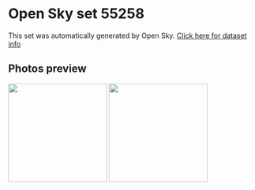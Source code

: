 # Open Sky set 55258
This set was automatically generated by Open Sky.
[Click here for dataset info](https://github.com/awesomelewis2007/opensky/blob/master/dataset/55258/info.json)
## Photos preview
<img src="https://raw.githubusercontent.com/awesomelewis2007/opensky/master/dataset/55258/photos.gif" width="200px"/>
<img src="https://raw.githubusercontent.com/awesomelewis2007/opensky/master/dataset/55258/photos_bw.gif" width="200px"/>
